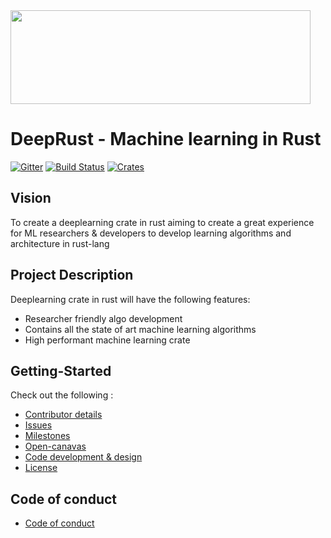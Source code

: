 <img src="https://cloud.githubusercontent.com/assets/5075497/25305466/2b244dc8-2799-11e7-8756-87e49e70bb6b.png" width="480" height="150" />

# DeepRust - Machine learning in Rust

[![Gitter](https://badges.gitter.im/dvigneshwer/deeprust.svg)](https://gitter.im/dvigneshwer/deeprust?utm_source=badge&utm_medium=badge&utm_campaign=pr-badge&utm_content=badge)
[![Build Status](https://travis-ci.org/dvigneshwer/deeprust.svg?branch=master)](https://travis-ci.org/dvigneshwer/deeprust)
[![Crates](https://img.shields.io/crates/v/deep_rust.svg)](https://crates.io/crates/deep_rust)
## Vision

To create a deeplearning crate in rust aiming to create a great experience for ML researchers & developers to develop learning algorithms and architecture in rust-lang

## Project Description

Deeplearning crate in rust will have the following features:

* Researcher friendly algo development
* Contains all the state of art machine learning algorithms
* High performant machine learning crate

## Getting-Started

Check out the following :

* [Contributor details](https://github.com/dvigneshwer/deeprust/blob/master/contributor/CONTRIBUTOR.md)
* [Issues](https://github.com/dvigneshwer/deeprust/issues)
* [Milestones](https://github.com/dvigneshwer/deeprust/milestone/1)
* [Open-canavas](https://github.com/dvigneshwer/deeprust/blob/master/open-canvas/open-canvas.md)
* [Code development & design](https://github.com/dvigneshwer/deeprust/tree/master/code)
* [License](https://github.com/dvigneshwer/deeprust/blob/master/license/LICENSE.md)

## Code of conduct

* [Code of conduct](https://github.com/dvigneshwer/deeprust/blob/master/code_of_conduct/code_of_conduct.md) 
